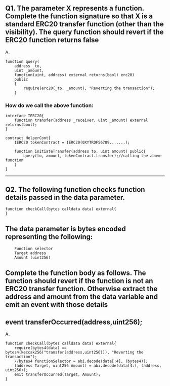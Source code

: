## Q1. The parameter X represents a function. Complete the function signature so that X is a standard ERC20 transfer function (other than the visibility). The query function should revert if the ERC20 function returns false
A.
```
function query(
    address _to,
    uint _amount, 
    function(uint, address) external returns(bool) erc20)
    public 
    {
        require(erc20(_to, _amount), "Reverting the transaction");
    }
```

### How do we call the above function:

```
interface IERC20{
    function transfer(address _receiver, uint _amount) external returns(bool);
}

contract HelperCont{
    IERC20 tokenContract = IERC20(0XYTRDF56789.......);
    
    function initiateTransfer(address to, uint amount) public{
        query(to, amount, tokenContract.transfer);//calling the above function
    }
}

```
<hr />

## Q2. The following function checks function details passed in the data parameter.
```
function checkCall(bytes calldata data) external{ 
}
```
## The data parameter is bytes encoded representing the following:
```
    Function selector 
    Target address 
    Amount (uint256)
```
## Complete the function body as follows. The function should revert if the function is not an ERC20 transfer function. Otherwise extract the address and amount from the data variable and emit an event with those details
## event transferOccurred(address,uint256);

A.
```
function checkCall(bytes calldata data) external{
    require(bytes4(data) == bytes4(keccak256("transfer(address,uint256))), "Reverting the transaction");
    //bytes4 functionSelector = abi.decode(data[:4], (bytes4));
    (address Target, uint256 Amount) = abi.decode(data[4:], (address, uint256));
    emit transferOccurred(Target, Amount);
}
```
